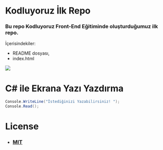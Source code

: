# Kodluyoruz İlk Repo

### Bu repo Kodluyoruz Front-End Eğitiminde oluşturduğumuz ilk repo.
İçerisindekiler: 
- README dosyası,
- index.html

![][def2]

# C# ile Ekrana Yazı Yazdırma

``` C#
Console.WriteLine("İstediğinizi Yazabilirsiniz! ");
Console.Read();
```
<!-- Öylesine yazıldı işte :P --->
# License

- ### [MIT][def]


[def]: https://choosealicense.com/licenses/mit 
[def2]: img/oss.png 

<!-- Bu şekilde bağlant atmak da güzelmiş :) -->
